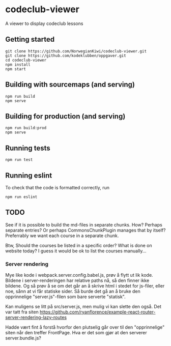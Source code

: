 # codeclub-viewer
A viewer to display codeclub lessons

## Getting started
```
git clone https://github.com/NorwegianKiwi/codeclub-viewer.git
git clone https://github.com/kodeklubben/oppgaver.git
cd codeclub-viewer
npm install
npm start
```

## Building with sourcemaps (and serving)
```
npm run build
npm serve
```

## Building for production (and serving)
```
npm run build:prod
npm serve
```

## Running tests
```
npm run test
```

## Running eslint
To check that the code is formatted correctly, run
```
npm run eslint
```


## TODO
See if it is possible to build the md-files in separate chunks. How? Perhaps separate entries?
Or perhaps CommonsChunkPlugin manages that by itself?
Preferrably we want each course in a separate chunk.

Btw, Should the courses be listed in a specific order? What is done on website today?
I guess it would be ok to list the courses manually...

### Server rendering
Mye like kode i webpack.server.config.babel.js, prøv å flytt ut lik kode.
Bildene i server-renderingen har relative paths nå, så den finner ikke bildene.
Og så prøv å se om det går an å skrive html i stedet for js-filer, eller noe, sånn at vi får statiske sider.
Så burde det gå an å bruke den opprinnelige "server.js"-filen som bare serverte "statisk".

Kan muligens se litt på src/server.js, men mulig vi kan slette den også. Det var tatt fra siten
https://github.com/ryanflorence/example-react-router-server-rendering-lazy-routes

Hadde vært fint å forstå hvorfor den plutselig går over til den "opprinnelige" siten når den treffer FrontPage.
Hva er det som gjør at den serverer server.bundle.js?

